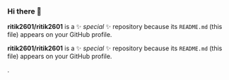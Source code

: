 ### Hi there 👋


**ritik2601/ritik2601** is a ✨ _special_ ✨ repository because its `README.md` (this file) appears on your GitHub profile.

**ritik2601/ritik2601** is a ✨ _special_ ✨ repository because its `README.md` (this file) appears on your GitHub profile.



.







